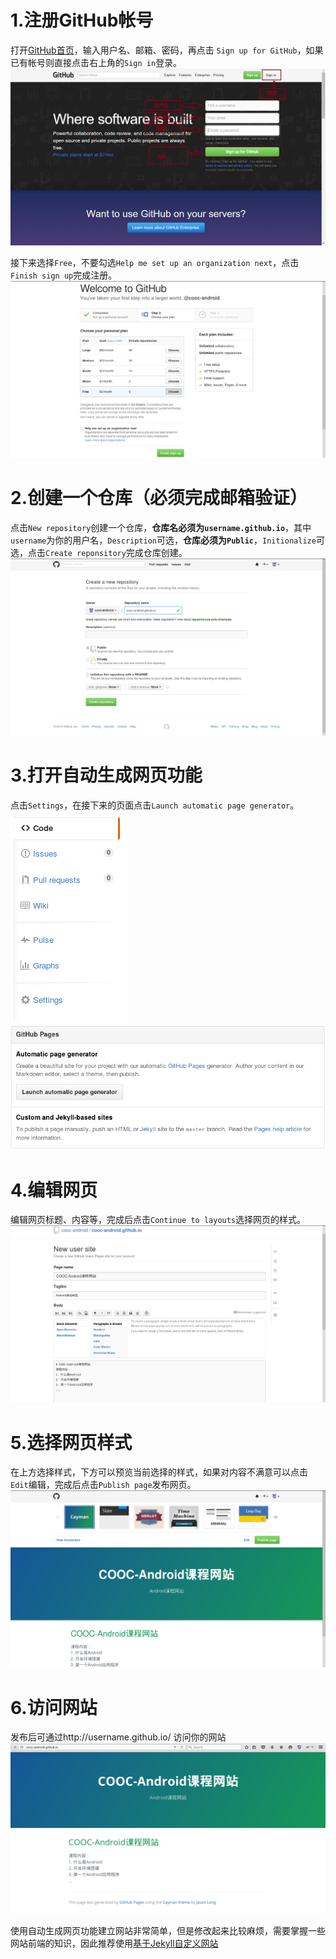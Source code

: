 # 1.注册GitHub帐号
打开[GitHub首页](https://github.com)，输入用户名、邮箱、密码，再点击 `Sign up for GitHub`，如果已有帐号则直接点击右上角的`Sign in`登录。
![注册1](images/signup1.png)

接下来选择`Free`，不要勾选`Help me set up an organization next`，点击`Finish sign up`完成注册。
![注册2](images/signup2.png)

# 2.创建一个仓库（必须完成邮箱验证）
点击`New repository`创建一个仓库，**仓库名必须为`username.github.io`**，其中`username`为你的用户名，`Description`可选，**仓库必须为`Public`**，`Initionalize`可选，点击`Create reponsitory`完成仓库创建。
![创建仓库](images/create-reponsitory.png)

# 3.打开自动生成网页功能
点击`Settings`，在接下来的页面点击`Launch automatic page generator`。    
![Settings](images/settings.png) ![Launch automatic page generator](images/automatic.png)

# 4.编辑网页
编辑网页标题、内容等，完成后点击`Continue to layouts`选择网页的样式。
![编辑](images/edit.png)

# 5.选择网页样式
在上方选择样式，下方可以预览当前选择的样式，如果对内容不满意可以点击`Edit`编辑，完成后点击`Publish page`发布网页。
![样式](images/layouts.png)

# 6.访问网站
发布后可通过http://username.github.io/ 访问你的网站   
![访问网站](images/site.png)
   
   使用自动生成网页功能建立网站非常简单，但是修改起来比较麻烦，需要掌握一些网站前端的知识，因此推荐使用[基于Jekyll自定义网站](jekyll.md)